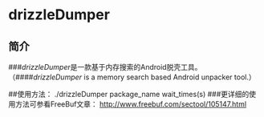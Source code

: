 # drizzleDumper
  
  
  
## 简介
###*drizzleDumper*是一款基于内存搜索的Android脱壳工具。（####*drizzleDumper* is a memory search based Android unpacker tool.）
  
  
  
##使用方法：
	./drizzleDumper package_name wait_times(s)
###更详细的使用方法可参看FreeBuf文章：
<http://www.freebuf.com/sectool/105147.html>

